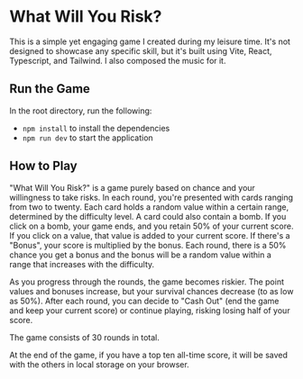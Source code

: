 # What Will You Risk?

This is a simple yet engaging game I created during my leisure time. It's not designed to showcase any specific skill, but it's built using Vite, React, Typescript, and Tailwind. I also composed the music for it.

## Run the Game

In the root directory, run the following:
- `npm install` to install the dependencies
- `npm run dev` to start the application

## How to Play

"What Will You Risk?" is a game purely based on chance and your willingness to take risks. In each round, you're presented with cards ranging from two to twenty. Each card holds a random value within a certain range, determined by the difficulty level. A card could also contain a bomb. If you click on a bomb, your game ends, and you retain 50% of your current score. If you click on a value, that value is added to your current score. If there's a "Bonus", your score is multiplied by the bonus. Each round, there is a 50% chance you get a bonus and the bonus will be a random value within a range that increases with the difficulty.

As you progress through the rounds, the game becomes riskier. The point values and bonuses increase, but your survival chances decrease (to as low as 50%). After each round, you can decide to "Cash Out" (end the game and keep your current score) or continue playing, risking losing half of your score.

The game consists of 30 rounds in total.

At the end of the game, if you have a top ten all-time score, it will be saved with the others in local storage on your browser.
